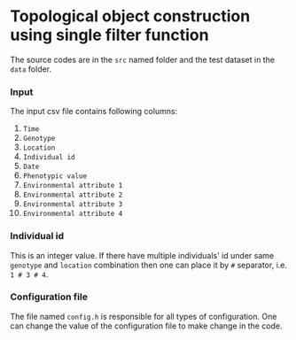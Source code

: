 Topological object construction using single filter function
============================================================

The source codes are in the `src` named folder and the test dataset in the `data` folder.

### Input
The input csv file contains following columns:
1. `Time`
2. `Genotype`
3. `Location`
4. `Individual id`
5. `Date`
6. `Phenotypic value`
7. `Environmental attribute 1`
8. `Environmental attribute 2`
9. `Environmental attribute 3`
10. `Environmental attribute 4`

### Individual id
This is an integer value. If there have multiple individuals' id under same `genotype` and `location` combination then one can place it by ` # ` separator, i.e. `1 # 3 # 4`.

### Configuration file
The file named `config.h` is responsible for all types of configuration. One can change the value of the configuration file to make change in the code.